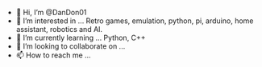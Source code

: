 - 👋 Hi, I’m @DanDon01
- 👀 I’m interested in ... Retro games, emulation, python, pi, arduino, home assistant, robotics and AI.
- 🌱 I’m currently learning ... Python, C++
- 💞️ I’m looking to collaborate on ...
- 📫 How to reach me ...

<!---
DanDon01/DanDon01 is a ✨ special ✨ repository because its `README.md` (this file) appears on your GitHub profile.
You can click the Preview link to take a look at your changes.
--->
